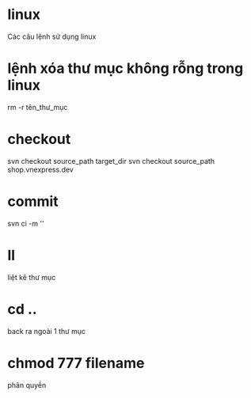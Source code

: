 # linux
Các câu lệnh sử dụng linux
# lệnh xóa thư mục không rỗng trong linux
rm -r tên_thư_mục
# checkout
svn checkout source_path target_dir
svn checkout source_path shop.vnexpress.dev
# commit 
svn ci -m ''
# ll
liệt kê thư mục
# cd ..
back ra ngoài 1 thư mục
# chmod 777 filename
phân quyền


